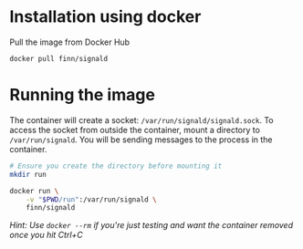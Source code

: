 # Installation using docker

Pull the image from Docker Hub

`docker pull finn/signald`

# Running the image

The container will create a socket: `/var/run/signald/signald.sock`. To access the socket from outside the container, mount a directory to `/var/run/signald`. You will be sending messages to the process in the container.

```bash
# Ensure you create the directory before mounting it
mkdir run

docker run \
    -v "$PWD/run":/var/run/signald \
    finn/signald
```

_Hint: Use `docker --rm` if you're just testing and want the container removed once you hit Ctrl+C_
